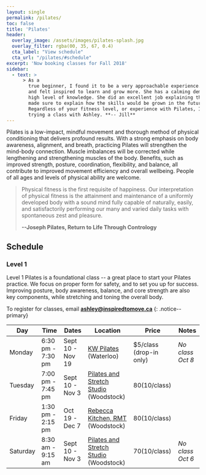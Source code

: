 ```yaml
---
layout: single
permalink: /pilates/
toc: false
title: 'Pilates'
header:
  overlay_image: /assets/images/pilates-splash.jpg
  overlay_filter: rgba(00, 35, 67, 0.4)
  cta_label: "View schedule"
  cta_url: "/pilates/#schedule"
excerpt: 'Now booking classes for Fall 2018'
sidebar:
  - text: > 
      > As a
        true beginner, I found it to be a very approachable experience. I enjoyed our session,
        and felt inspired to learn and grow more. She has a calming demeanour, and a very
        high level of knowledge. She did an excellent job explaining the fundamentals, but
        made sure to explain how the skills would be grown in the future. 
        Regardless of your fitness level, or experience with Pilates, I highly recommend
        trying a class with Ashley. **-- Jill**
---
```

Pilates is a low-impact, mindful movement and thorough method of physical
conditioning that delivers profound results. With a strong emphasis on body
awareness, alignment, and breath, practicing Pilates will strengthen the mind-body
connection. Muscle imbalances will be corrected while lengthening and
strengthening muscles of the body. Benefits, such as improved strength, posture,
coordination, flexibility, and balance, all contribute to improved movement
efficiency and overall wellbeing. People of all ages and levels of physical ability are welcome.

> Physical fitness is the first requisite of happiness. Our interpretation of physical fitness is the attainment and maintenance of a uniformly developed body with a sound mind fully capable of naturally, easily, and satisfactorily performing our many and varied daily tasks with spontaneous zest and pleasure.
>
> **--Joseph Pilates, Return to Life Through Contrology**



## Schedule

### Level 1

Level 1 Pilates is a foundational class -- a great place to start your Pilates practice. We focus on proper form for safety, and to set you up for success. Improving posture, body awareness, balance, and core strength are also key components, while stretching and toning the overall body.

To register for classes, email **[ashley@inspiredtomove.ca](mailto:ashley@inspiredtomove.ca)**
{: .notice--primary}

| Day |Time | Dates | Location | Price | Notes |
| --- |---- | ----- | --- | -------- | ----- |
| Monday | 6:30 pm - 7:30 pm | Sept 10 - Nov 19 | [KW Pilates](http://www.kwpilates.com/) (Waterloo) | $5/class (drop-in only) | *No class Oct 8*
| Tuesday | 7:00 pm - 7:45 pm | Sept 10 - Nov 3 | [Pilates and Stretch Studio](https://www.facebook.com/Pilates-and-Stretch-Studio-246196525433209/) (Woodstock) | $80 ($10/class) |  
| Friday | 1:30 pm - 2:15 pm | Oct 19 - Dec 7 | [Rebecca Kitchen, RMT](https://www.rebecca-rmt.com) (Woodstock) | $80 ($10/class) |
| Saturday | 8:30 am - 9:15 am | Sept 10 - Nov 3 | [Pilates and Stretch Studio](https://www.facebook.com/Pilates-and-Stretch-Studio-246196525433209/) (Woodstock) | $70 ($10/class) | *No class Oct 6* 


